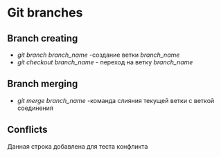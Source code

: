 # Git branches

## Branch creating

* *git branch branch_name* -создание ветки *branch_name*
* *git checkout branch_name* - переход на ветку *branch_name*

## Branch merging

* *git merge branch_name* -команда слияния текущей ветки с веткой соединения

## Conflicts

Данная строка добавлена для теста конфликта